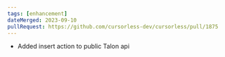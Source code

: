 ```yaml
---
tags: [enhancement]
dateMerged: 2023-09-10
pullRequest: https://github.com/cursorless-dev/cursorless/pull/1875
---
```


- Added insert action to public Talon api
